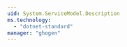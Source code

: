 ```yaml
---
uid: System.ServiceModel.Description
ms.technology: 
  - "dotnet-standard"
manager: "ghogen"
---
```

